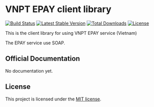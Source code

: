 # VNPT EPAY client library

[![Build Status](https://travis-ci.org/lntn/VNPT_EPAY_client.svg?branch=master)](https://travis-ci.org/lntn/VNPT_EPAY_client)
[![Latest Stable Version](https://poser.pugx.org/lntn/vnpt_epay_client/v/stable)](https://packagist.org/packages/lntn/vnpt_epay_client)
[![Total Downloads](https://poser.pugx.org/lntn/vnpt_epay_client/downloads)](https://packagist.org/packages/lntn/vnpt_epay_client)
[![License](https://poser.pugx.org/lntn/vnpt_epay_client/license)](https://packagist.org/packages/lntn/vnpt_epay_client)


This is the client library for using VNPT EPAY service (Vietnam)

The EPAY service use SOAP.

## Official Documentation

No documentation yet.

## License

This project is licensed under the [MIT license](https://opensource.org/licenses/MIT).
